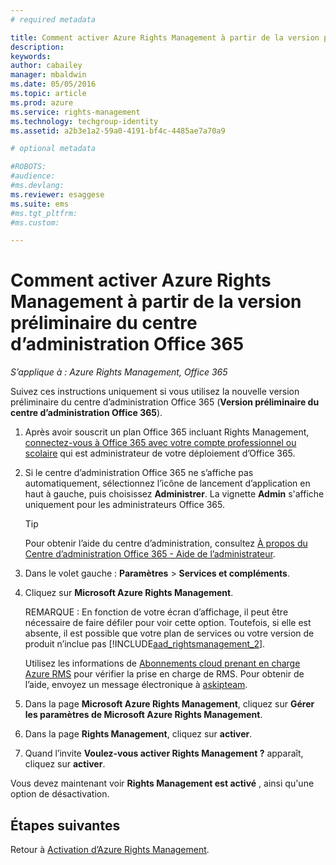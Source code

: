 ```yaml
---
# required metadata

title: Comment activer Azure Rights Management à partir de la version préliminaire du centre d’administration Office 365| Azure RMS
description:
keywords:
author: cabailey
manager: mbaldwin
ms.date: 05/05/2016
ms.topic: article
ms.prod: azure
ms.service: rights-management
ms.technology: techgroup-identity
ms.assetid: a2b3e1a2-59a0-4191-bf4c-4485ae7a70a9

# optional metadata

#ROBOTS:
#audience:
#ms.devlang:
ms.reviewer: esaggese
ms.suite: ems
#ms.tgt_pltfrm:
#ms.custom:

---
```


# Comment activer Azure Rights Management à partir de la version préliminaire du centre d’administration Office 365

*S’applique à : Azure Rights Management, Office 365*


Suivez ces instructions uniquement si vous utilisez la nouvelle version préliminaire du centre d’administration Office 365 (**Version préliminaire du centre d’administration Office 365**).

1. Après avoir souscrit un plan Office 365 incluant Rights Management, [connectez-vous à Office 365 avec votre compte professionnel ou scolaire](https://portal.office.com/) qui est administrateur de votre déploiement d’Office 365.

2. Si le centre d’administration Office 365 ne s’affiche pas automatiquement, sélectionnez l’icône de lancement d’application en haut à gauche, puis choisissez **Administrer**. La vignette **Admin** s'affiche uniquement pour les administrateurs Office 365.

    > [!TIP]
    > Pour obtenir l’aide du centre d’administration, consultez [À propos du Centre d’administration Office 365 - Aide de l’administrateur](https://support.office.com/article/About-the-Office-365-admin-center-Admin-Help-58537702-d421-4d02-8141-e128e3703547).

3. Dans le volet gauche : **Paramètres** > **Services et compléments**.

4. Cliquez sur **Microsoft Azure Rights Management**.

    REMARQUE : En fonction de votre écran d’affichage, il peut être nécessaire de faire défiler pour voir cette option. Toutefois, si elle est absente, il est possible que votre plan de services ou votre version de produit n’inclue pas [!INCLUDE[aad_rightsmanagement_2](../includes/aad_rightsmanagement_2_md.md)].

    Utilisez les informations de [Abonnements cloud prenant en charge Azure RMS](../get-started/requirements-subscriptions.md) pour vérifier la prise en charge de RMS. Pour obtenir de l’aide, envoyez un message électronique à [askipteam](mailto:askipteam?subject=I%20cannot%20activate%20RMS).

5. Dans la page **Microsoft Azure Rights Management**, cliquez sur **Gérer les paramètres de Microsoft Azure Rights Management**.

6. Dans la page **Rights Management**, cliquez sur **activer**.

7. Quand l’invite **Voulez-vous activer Rights Management ?** apparaît, cliquez sur **activer**.

Vous devez maintenant voir **Rights Management est activé** , ainsi qu'une option de désactivation.


## Étapes suivantes
Retour à [Activation d’Azure Rights Management](activate-service.md).



<!--HONumber=May16_HO1-->



